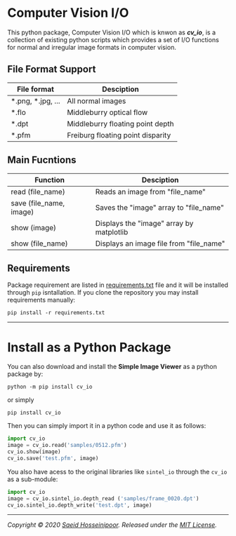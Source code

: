 
# Computer Vision I/O
This python package, Computer Vision I/O which is knwon as **_cv\_io_**, is a collection of existing python scripts which provides a set of I/O functions for normal and irregular image formats in computer vision.

## File Format Support
File format | Desciption
------------|-------------
*.png, *.jpg, ... | All normal images
*.flo | Middleburry optical flow
*.dpt | Middleburry floating point depth
*.pfm | Freiburg floating point disparity


## Main Fucntions
Function | Desciption
---------|------------
read (file\_name) | Reads an image from "file\_name"
save (file\_name, image) | Saves the "image" array to "file\_name"
show (image) | Displays the "image" array by matplotlib
show (file\_name) | Displays an image file from "file\_name"

## Requirements
Package requirement are listed in [requirements.txt](requirements.txt) file and it will be installed through `pip` isntallation. If you clone the repository you may install requirements manually:

```shell
pip install -r requirements.txt
```

***
# Install as a Python Package

You can also download and install the **Simple Image Viewer** as a python package by:
```
python -m pip install cv_io
```
or simply 
```
pip install cv_io
```
Then you can simply import it in a python code and use it as follows:
```python
import cv_io
image = cv_io.read('samples/0512.pfm')
cv_io.show(image)
cv_io.save('test.pfm', image)
```
You also have acess to the original libraries like `sintel_io` through the `cv_io` as a sub-module: 
```python
import cv_io
image = cv_io.sintel_io.depth_read ('samples/frame_0020.dpt')
cv_io.sintel_io.depth_write('test.dpt', image)
```

***
_Copyright &copy; 2020 [Saeid Hosseinipoor](https://saeid-h.github.io/). Released under the [MIT License](LICENSE)._
